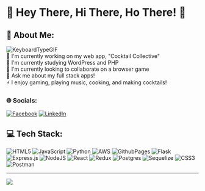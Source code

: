 # 👋 Hey There, Hi There, Ho There! 👋 



<!--
**ErikHervall11/ErikHervall11** is a ✨ _special_ ✨ repository because its `README.md` (this file) appears on your GitHub profile.

Here are some ideas to get you started:

## 💫 About Me:
- 🔭 I'm currently working on my web app "Cocktail Collective"
- 🌱 I'm currently studying WordPress and PHP
- 👯 I'm currently looking to collaborate on a browser game
- 💬 Ask me about my full stack apps!
- ⚡ I enjoy gaming, playing music, cooking, and travel
-->

## 💫 About Me:
![KeyboardTypeGIF](https://github.com/ErikHervall11/ErikHervall11/assets/155591977/1eb2b6cb-fe42-4602-8f6e-66df0ef1c7f8)<br>
🔭 I'm currently working on my web app, "Cocktail Collective"<br>🌱 I'm currently studying WordPress and PHP<br>👯 I'm currently looking to collaborate on a browser game<br>💬 Ask me about my full stack apps!<br>⚡ I enjoy gaming, playing music, cooking, and making cocktails!

### 🌐 Socials:
[![Facebook](https://img.shields.io/badge/Facebook-%231877F2.svg?logo=Facebook&logoColor=white)](https://facebook.com/erik.hervall) [![LinkedIn](https://img.shields.io/badge/LinkedIn-%230077B5.svg?logo=linkedin&logoColor=white)](https://linkedin.com/in/https://www.linkedin.com/in/erikhervall/) 

## 💻 Tech Stack:
![HTML5](https://img.shields.io/badge/html5-%23E34F26.svg?style=for-the-badge&logo=html5&logoColor=white) ![JavaScript](https://img.shields.io/badge/javascript-%23323330.svg?style=for-the-badge&logo=javascript&logoColor=%23F7DF1E) ![Python](https://img.shields.io/badge/python-3670A0?style=for-the-badge&logo=python&logoColor=ffdd54) ![AWS](https://img.shields.io/badge/AWS-%23FF9900.svg?style=for-the-badge&logo=amazon-aws&logoColor=white) ![GithubPages](https://img.shields.io/badge/github%20pages-121013?style=for-the-badge&logo=github&logoColor=white) ![Flask](https://img.shields.io/badge/flask-%23000.svg?style=for-the-badge&logo=flask&logoColor=white) ![Express.js](https://img.shields.io/badge/express.js-%23404d59.svg?style=for-the-badge&logo=express&logoColor=%2361DAFB) ![NodeJS](https://img.shields.io/badge/node.js-6DA55F?style=for-the-badge&logo=node.js&logoColor=white) ![React](https://img.shields.io/badge/react-%2320232a.svg?style=for-the-badge&logo=react&logoColor=%2361DAFB) ![Redux](https://img.shields.io/badge/redux-%23593d88.svg?style=for-the-badge&logo=redux&logoColor=white) ![Postgres](https://img.shields.io/badge/postgres-%23316192.svg?style=for-the-badge&logo=postgresql&logoColor=white) ![Sequelize](https://img.shields.io/badge/Sequelize-52B0E7?style=for-the-badge&logo=Sequelize&logoColor=white) ![CSS3](https://img.shields.io/badge/css3-%231572B6.svg?style=for-the-badge&logo=css3&logoColor=white) ![Postman](https://img.shields.io/badge/Postman-FF6C37?style=for-the-badge&logo=postman&logoColor=white)

---
[![](https://visitcount.itsvg.in/api?id=ErikHervall11&icon=2&color=3)](https://visitcount.itsvg.in)

<!-- Proudly created with GPRM ( https://gprm.itsvg.in ) -->
